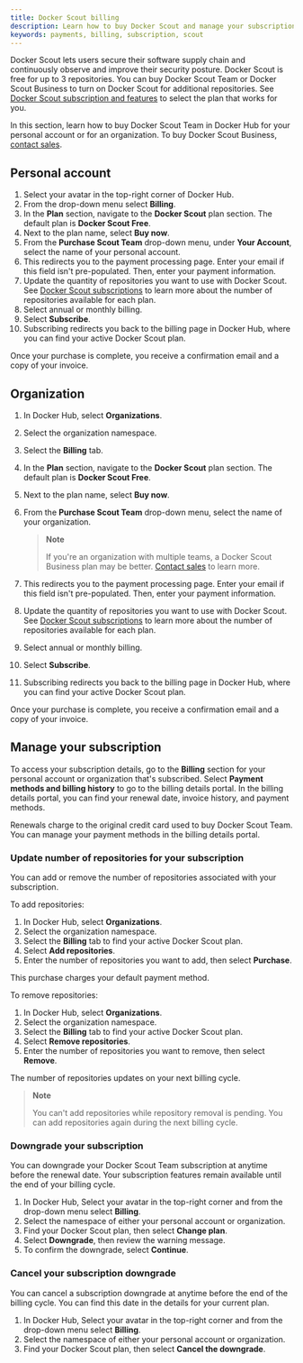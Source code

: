 ```yaml
---
title: Docker Scout billing
description: Learn how to buy Docker Scout and manage your subscription
keywords: payments, billing, subscription, scout
---
```


Docker Scout lets users secure their software supply chain and continuously observe and improve their security posture. Docker Scout is free for up to 3 repositories. You can buy Docker Scout Team or Docker Scout Business to turn on Docker Scout for additional repositories. See [Docker Scout subscription and features](../subscription/scout-details.md) to select the plan that works for you.

In this section, learn how to buy Docker Scout Team in Docker Hub for your personal account or for an organization. To buy Docker Scout Business, [contact sales](https://www.docker.com/products/docker-scout/).

## Personal account

1. Select your avatar in the top-right corner of Docker Hub.
2. From the drop-down menu select **Billing**.
3. In the **Plan** section, navigate to the **Docker Scout** plan section. The default plan is **Docker Scout Free**. 
4. Next to the plan name, select **Buy now**.
5. From the **Purchase Scout Team** drop-down menu, under **Your Account**, select the name of your personal account.
6. This redirects you to the payment processing page. Enter your email if this field isn't pre-populated. Then, enter your payment information.
7. Update the quantity of repositories you want to use with Docker Scout. See [Docker Scout subscriptions](../subscription/scout-details.md) to learn more about the number of repositories available for each plan.
8. Select annual or monthly billing.
9. Select **Subscribe**.
10. Subscribing redirects you back to the billing page in Docker Hub, where you can find your active Docker Scout plan.

Once your purchase is complete, you receive a confirmation email and a copy of your invoice. 

## Organization

1. In Docker Hub, select **Organizations**. 
2. Select the organization namespace. 
3. Select the **Billing** tab.
4. In the **Plan** section, navigate to the **Docker Scout** plan section. The default plan is **Docker Scout Free**. 
5. Next to the plan name, select **Buy now**.
6. From the **Purchase Scout Team** drop-down menu, select the name of your organization.

    >**Note**
    >
    > If you're an organization with multiple teams, a Docker Scout Business plan may be better. [Contact sales](https://www.docker.com/products/docker-scout/) to learn more.

7. This redirects you to the payment processing page. Enter your email if this field isn't pre-populated. Then, enter your payment information.
8. Update the quantity of repositories you want to use with Docker Scout. See [Docker Scout subscriptions](../subscription/scout-details.md) to learn more about the number of repositories available for each plan.
9. Select annual or monthly billing.
10. Select **Subscribe**.
11. Subscribing redirects you back to the billing page in Docker Hub, where you can find your active Docker Scout plan.

Once your purchase is complete, you receive a confirmation email and a copy of your invoice.

## Manage your subscription

To access your subscription details, go to the **Billing** section for your personal account or organization that's subscribed. Select **Payment methods and billing history** to go to the billing details portal. In the billing details portal, you can find your renewal date, invoice history, and payment methods.

Renewals charge to the original credit card used to buy Docker Scout Team. You can manage your payment methods in the billing details portal.

### Update number of repositories for your subscription

You can add or remove the number of repositories associated with your subscription.

To add repositories:

1. In Docker Hub, select **Organizations**.
2. Select the organization namespace.
3. Select the **Billing** tab to find your active Docker Scout plan.
4. Select **Add repositories**.
5. Enter the number of repositories you want to add, then select **Purchase**.

This purchase charges your default payment method.

To remove repositories:

1. In Docker Hub, select **Organizations**.
2. Select the organization namespace.
3. Select the **Billing** tab to find your active Docker Scout plan.
4. Select **Remove repositories**.
5. Enter the number of repositories you want to remove, then select **Remove**.

The number of repositories updates on your next billing cycle.

> **Note**
>
> You can't add repositories while repository removal is pending. You can add repositories again during the next billing cycle.

### Downgrade your subscription

You can downgrade your Docker Scout Team subscription at anytime before the renewal date. Your subscription features remain available until the end of your billing cycle.

1. In Docker Hub, Select your avatar in the top-right corner and from the drop-down menu select **Billing**.
2. Select the namespace of either your personal account or organization.
3. Find your Docker Scout plan, then select **Change plan**.
4. Select **Downgrade**, then review the warning message.
5. To confirm the downgrade, select **Continue**.

### Cancel your subscription downgrade

You can cancel a subscription downgrade at anytime before the end of the billing cycle. You can find this date in the details for your current plan.

1. In Docker Hub, Select your avatar in the top-right corner and from the drop-down menu select **Billing**.
2. Select the namespace of either your personal account or organization.
3. Find your Docker Scout plan, then select **Cancel the downgrade**.

